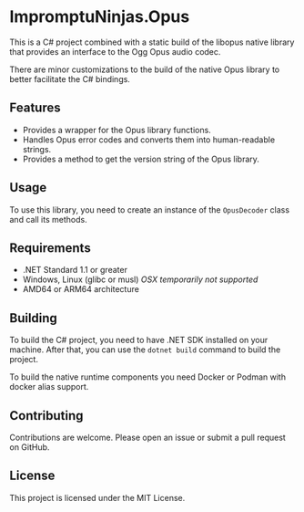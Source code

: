 # ImpromptuNinjas.Opus

This is a C# project combined with a static build of the libopus native library
that provides an interface to the Ogg Opus audio codec.

There are minor customizations to the build of the native Opus library to
better facilitate the C# bindings.

## Features

- Provides a wrapper for the Opus library functions.
- Handles Opus error codes and converts them into human-readable strings.
- Provides a method to get the version string of the Opus library.

## Usage

To use this library, you need to create an instance of the `OpusDecoder` class and call its methods.

## Requirements

- .NET Standard 1.1 or greater
- Windows, Linux (glibc or musl) _OSX temporarily not supported_
- AMD64 or ARM64 architecture

## Building

To build the C# project, you need to have .NET SDK installed on your machine. After that, you can use the `dotnet build` command to build the project.

To build the native runtime components you need Docker or Podman with docker alias support.

## Contributing

Contributions are welcome. Please open an issue or submit a pull request on GitHub.

## License

This project is licensed under the MIT License.
